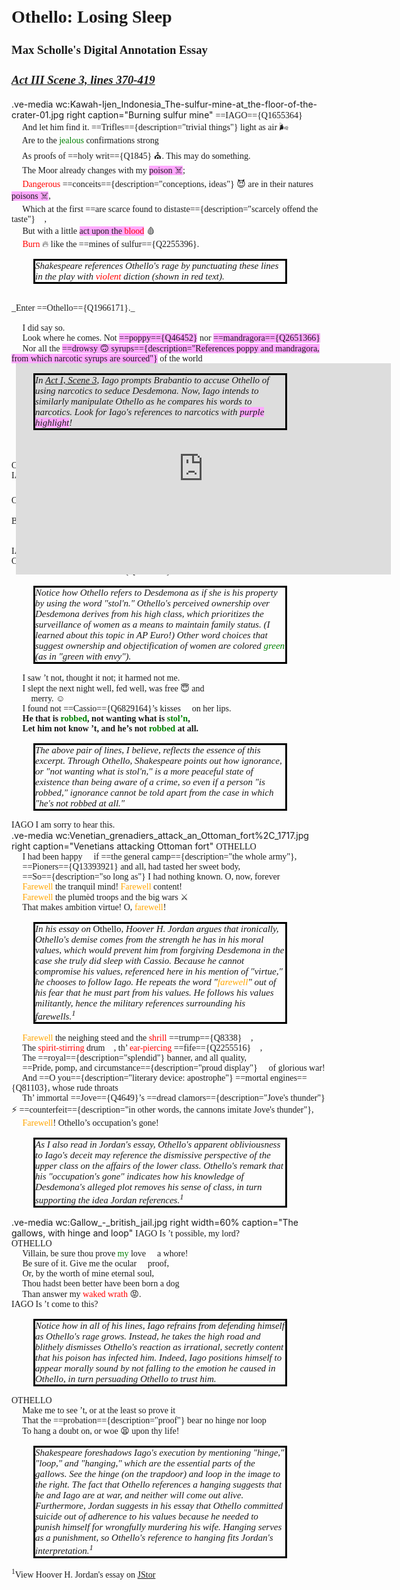 <style>
    .main {
        font-family: 'Times New Roman', serif;
    }
    .comment {
        position: relative;
        right: -35px;
        font-family: 'Times New Roman', serif;
        border-style: solid;
        border-color: black;
        width: 400px;
        font-size: 15px;
    }
</style>

<h1 style="font-family: 'Times New Roman', serif; margin-top: 30px; margin-bottom: 10px;"><strong>Othello: Losing Sleep</strong></h1>
<div style="font-size: 16px;">
    <h3 style="font-family: 'Times New Roman', serif;">Max Scholle's Digital Annotation Essay</h3>
    <h3 style="font-family: 'Times New Roman', serif;"><em><a href="https://www.folger.edu/explore/shakespeares-works/othello/read/3/3/#line-3.3.370Othello">Act III Scene 3, lines 370-419</a></em></h3>
</div>

.ve-media wc:Kawah-Ijen_Indonesia_The-sulfur-mine-at_the-floor-of-the-crater-01.jpg right caption="Burning sulfur mine"
<span class="main">
==IAGO=={Q1655364}</br>
&emsp; And let him find it. ==Trifles=={description="trivial things"} light as air 🌬️</br>
&emsp; Are to the <span style="color:green;">jealous</span> confirmations strong 💪</br>
&emsp; As proofs of ==holy writ=={Q1845} ⛪️. This may do something.</br>
&emsp; The Moor already changes with my <span style="background-color:#FFAAFF;">poison ☠️</span>;</br>
&emsp; <span style="color:red;">Dangerous</span> ==conceits=={description="conceptions, ideas"} 😈 are in their natures <span style="background-color:#FFAAFF;">poisons ☠️</span>,</br>
&emsp; Which at the first ==are scarce found to distaste=={description="scarcely offend the taste"} 🤫,</br>
&emsp; But with a little <span style="background-color:#FFAAFF;">act upon the <span style="color:red;">blood</span></span> 🩸</br>
&emsp; <span style="color:red;">Burn</span> 🔥 like the ==mines of sulfur=={Q2255396}.</br>
</span>
<p class="comment"><i>Shakespeare references Othello's rage by punctuating these lines in the play with <span style="color:red;">violent</span> diction (shown in red text).</i></p>
<span class="main">
</br>
_Enter ==Othello=={Q1966171}._</br>
</br>
</span>
<div style="display: flex; align-items: center;">
  <iframe width="600" height="338" 
      src="https://www.youtube.com/embed/ZqS1OulRbt4?start=747" 
      frameborder="0" allowfullscreen
      style="position: absolute; right: 125px; top: 650px;"></iframe>
</div>
<span class="main">
&emsp; I did say so.</br>
&emsp; Look where he comes. Not <span style="background-color:#FFAAFF;">==poppy=={Q46452}</span> nor <span style="background-color:#FFAAFF;">==mandragora=={Q2651366} </span></br>
&emsp; Nor all the <span style="background-color:#FFAAFF;">==drowsy 🙃 syrups=={description="References poppy and mandragora, from which narcotic syrups are sourced"}</span> of the world</br>
</span>
<p class="comment"><i>In <a href="https://www.folger.edu/explore/shakespeares-works/othello/read/1/3/#line-1.3.74">Act I, Scene 3</a>, Iago prompts Brabantio to accuse Othello of using narcotics to seduce Desdemona. Now, Iago intends to similarly manipulate Othello as he compares his words to narcotics. Look for Iago's references to narcotics with <span style="background-color:#FFAAFF;">purple highlight</span>!</i></p>
<span class="main">
&emsp; Shall ever <span style="background-color:#FFAAFF;">medicine</span> thee to that sweet 😌 sleep 😴</br>
&emsp; Which thou ==owedst=={description="had, experienced"} yesterday.</br>
OTHELLO  Ha, ha, false to me? 😡</br>
IAGO </br>
&emsp; Why, how now, general? 🤷‍♂️ No more of that! ✋</br>
OTHELLO </br>
&emsp; ==Avaunt!=={description="Word used to send away witches 🧙‍♀️ and devils"} Begone! Thou hast set me on ==the rack=={Q1351382}. 😵</br>
&emsp; I swear ’tis better to be much ==abused=={description="deceived"}</br>
&emsp; Than but to know ’t a little.</br>
IAGO  How now, my lord? 🤷‍♂️</br>
OTHELLO </br>
&emsp; What sense had I of ==her=={Q3272719} <span style="color:green;">stol’n</span> hours of lust?</br>
</span>
<p class="comment"><i>Notice how Othello refers to Desdemona as if she is his property by using the word "stol'n." Othello's perceived ownership over Desdemona derives from his high class, which prioritizes the surveillance of women as a means to maintain family status. (I learned about this topic in AP Euro!) Other word choices that suggest ownership and objectification of women are colored <span style="color:green;">green</span> (as in "green with envy").</i></p>
<span class="main">
&emsp; I saw ’t not, thought it not; it harmed not me.</br>
&emsp; I slept the next night well, fed well, was free 😇 and</br>
&emsp;&emsp; merry. ☺️</br>
&emsp; I found not ==Cassio=={Q6829164}’s kisses 💋 on her lips.</br>
&emsp; <strong>He that is <span style="color:green;">robbed</span>, not wanting what is <span style="color:green;">stol’n</span>,</br>
&emsp; Let him not know ’t, and he’s not <span style="color:green;">robbed</span> at all.</strong></br>
</span>
<p class="comment"><i>The above pair of lines, I believe, reflects the essence of this excerpt. Through Othello, Shakespeare points out how ignorance, or "not wanting what is stol'n," is a more peaceful state of existence than being aware of a crime, so even if a person "is robbed," ignorance cannot be told apart from the case in which "he's not robbed at all."</i></p>
<span class="main">
IAGO  I am sorry to hear this. 🫢</br>
</span>
.ve-media wc:Venetian_grenadiers_attack_an_Ottoman_fort%2C_1717.jpg right caption="Venetians attacking Ottoman fort"
<span class="main">
OTHELLO </br>
&emsp; I had been happy 🙂 if ==the general camp=={description="the whole army"},</br>
&emsp; ==Pioners=={Q13393921} and all, had tasted her sweet body,</br>
&emsp; ==So=={description="so long as"} I had nothing known. O, now, forever</br>
&emsp; <span style="color:orange;">Farewell</span> the tranquil mind! <span style="color:orange;">Farewell</span> content!</br>
&emsp; <span style="color:orange;">Farewell</span> the plumèd troops and the big wars ⚔️</br>
&emsp; That makes ambition virtue! O, <span style="color:orange;">farewell</span>!</br>
</span>
<p class="comment"><i>In his essay on </i>Othello<i>, Hoover H. Jordan argues that ironically, Othello's demise comes from the strength he has in his moral values, which would prevent him from forgiving Desdemona in the case she truly did sleep with Cassio. Because he cannot compromise his values, referenced here in his mention of "virtue," he chooses to follow Iago. He repeats the word "<span style="color: orange;">farewell</span>" out of his fear that he must part from his values. He follows his values militantly, hence the military references surrounding his farewells.<sup>1</sup></i></p>
<span class="main">
&emsp; <span style="color:orange;">Farewell</span> the neighing steed and the <span style="color:red;">shrill</span> ==trump=={Q8338} 🎺,</br>
&emsp; The <span style="color:red;">spirit-stirring</span> drum 🥁, th’ <span style="color:red;">ear-piercing</span> ==fife=={Q2255516} 🪈,</br>
&emsp; The ==royal=={description="splendid"} banner, and all quality,</br>
&emsp; ==Pride, pomp, and circumstance=={description="proud display"} 🎉 of glorious war!</br>
&emsp; And ==O you=={description="literary device: apostrophe"} ==mortal engines=={Q81103}, whose rude throats</br>
&emsp; Th’ immortal ==Jove=={Q4649}’s ==dread clamors=={description="Jove's thunder"} ⚡ ==counterfeit=={description="in other words, the cannons imitate Jove's thunder"},</br>
&emsp; <span style="color:orange;">Farewell</span>! Othello’s occupation’s gone!</br>
</span>
<p class="comment"><i>As I also read in Jordan's essay, Othello's apparent obliviousness to Iago's deceit may reference the dismissive perspective of the upper class on the affairs of the lower class. Othello's remark that his "occupation's gone" indicates how his knowledge of Desdemona's alleged plot removes his sense of class, in turn supporting the idea Jordan references.<sup>1</sup></i></p>
.ve-media wc:Gallow_-_british_jail.jpg right width=60% caption="The gallows, with hinge and loop"
<span class="main">
IAGO  Is ’t possible, my lord?</br>
OTHELLO </br>
&emsp; Villain, be sure thou prove <span style="color:green;">my</span> love 💖 a whore!</br>
&emsp; Be sure of it. Give me the ocular 👀 proof,</br>
&emsp; Or, by the worth of mine eternal soul,</br>
&emsp; Thou hadst been better have been born a dog</br>
&emsp; Than answer my <span style="color:red;">waked wrath</span> 😡.</br>
IAGO  Is ’t come to this?</br>
</span>
<p class="comment"><i>Notice how in all of his lines, Iago refrains from defending himself as Othello's rage grows. Instead, he takes the high road and blithely dismisses Othello's reaction as irrational, secretly content that his poison has infected him. Indeed, Iago positions himself to appear morally sound by not falling to the emotion he caused in Othello, in turn persuading Othello to trust him.</i></p>
<span class="main">
OTHELLO </br>
&emsp; Make me to see ’t, or at the least so prove it</br>
&emsp; That the ==probation=={description="proof"} bear no hinge nor loop</br>
&emsp; To hang a doubt on, or woe 😫 upon thy life!</br>
</span>
<p class="comment"><i>Shakespeare foreshadows Iago's execution by mentioning "hinge," "loop," and "hanging," which are the essential parts of the gallows. See the hinge (on the trapdoor) and loop in the image to the right. The fact that Othello references a hanging suggests that he and Iago are at war, and neither will come out alive. Furthermore, Jordan suggests in his essay that Othello committed suicide out of adherence to his values because he needed to punish himself for wrongfully murdering his wife. Hanging serves as a punishment, so Othello's reference to hanging fits Jordan's interpretation.<sup>1</sup></i></p>
<span class="main"><sup>1</sup>View Hoover H. Jordan's essay on <a href="https://www.jstor.org/stable/2866422">JStor</a></span>